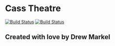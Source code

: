 # Cass Theatre

[![Build Status](https://travis-ci.org/drewmrk/Cass-Theatre.svg?branch=master)](https://travis-ci.org/drewmrk/Cass-Theatre)
[![Build Status](https://semaphoreci.com/api/v1/drewmrk/cass-theatre/branches/master/badge.svg)](https://semaphoreci.com/drewmrk/cass-theatre)

## Created with love by Drew Markel
